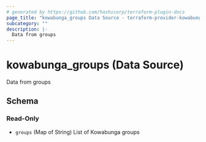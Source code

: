 ```yaml
---
# generated by https://github.com/hashicorp/terraform-plugin-docs
page_title: "kowabunga_groups Data Source - terraform-provider-kowabunga"
subcategory: ""
description: |-
  Data from groups
---
```


# kowabunga_groups (Data Source)

Data from groups



<!-- schema generated by tfplugindocs -->
## Schema

### Read-Only

- `groups` (Map of String) List of Kowabunga groups
